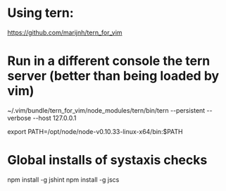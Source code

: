 # Using tern:
https://github.com/marijnh/tern_for_vim

# Run in a different console the tern server (better than being loaded by vim)
~/.vim/bundle/tern_for_vim/node_modules/tern/bin/tern --persistent --verbose --host 127.0.0.1

export PATH=/opt/node/node-v0.10.33-linux-x64/bin:$PATH

# Global installs of systaxis checks
npm install -g jshint
npm install -g jscs
